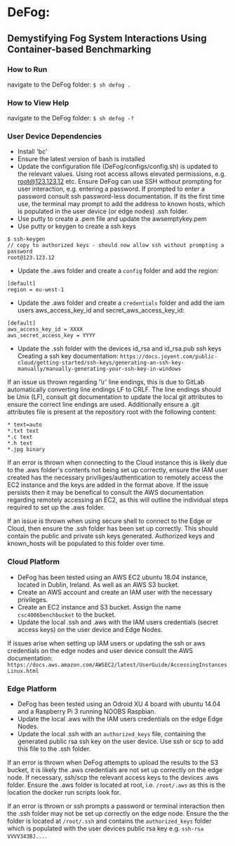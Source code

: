 # DeFog: 
## Demystifying Fog System Interactions Using Container-based Benchmarking

### How to Run
navigate to the DeFog folder:
```$ sh defog .```

### How to View Help
navigate to the DeFog folder:
```$ sh defog -?```

### User Device Dependencies
* Install 'bc'
* Ensure the latest version of bash is installed
* Update the configuration file (DeFog/configs/config.sh) is updated to the relevant values.
Using root access allows elevated permissions, e.g. root@123.123.12 etc. Ensure DeFog can use SSH without prompting for user interaction, e.g. entering a password. If prompted to enter a password consult ssh password-less documentation. If its the first time use, the terminal may prompt to add the address to known hosts, which is populated in the user device (or edge nodes) .ssh folder.
* Use putty to create a .pem file and update the awsemptykey.pem
* Use putty or keygen to create a ssh keys
```
$ ssh-keygen
// copy to authorized keys - should now allow ssh without prompting a password
root@123.123.12
```
* Update the .aws folder and  create a ```config``` folder and add the region: 
```
[default]
region = eu-west-1
```
* Update the .aws folder and  create a ```credentials``` folder and add the iam users aws_access_key_id and secret_aws_access_key_id: 
```
[default]
aws_access_key_id = XXXX
aws_secret_access_key = YYYY
```
* Update the .ssh folder with the devices id_rsa and id_rsa.pub ssh keys
Creating a ssh key documentation: ```https://docs.joyent.com/public-cloud/getting-started/ssh-keys/generating-an-ssh-key-manually/manually-generating-your-ssh-key-in-windows```

If an issue us thrown regarding '\r' line endings, this is due to GitLab automatically converting line endings LF to CRLF. The line endings should be Unix (LF), consult git documentation to update the local git attributes to ensure the correct line endings are used. Additionally ensure a .git attributes file is present at the repository root with the following content:
```
* text=auto
*.txt text
*.c text
*.h text
*.jpg binary
```

If an error is thrown when connecting to the Cloud instance this is likely due to the .aws folder's contents not being set up correctly, ensure the IAM user created has the necessary priviliges/authentication to remotely access the EC2 instance and the keys are added in the format above. If the issue persists then it may be benefical to consult the AWS documentation regarding remotely accessing an EC2, as this will outline the individual steps required to set up the .aws folder.

If an issue is thrown when using secure shell to connect to the Edge or Cloud, then ensure the .ssh folder has been set up correctly. This should contain the public and private ssh keys generated. Authorized keys and known_hosts will be populated to this folder over time.

### Cloud Platform
* DeFog has been tested using an AWS EC2 ubuntu 18.04 instance, located in Dublin, Ireland. As well as an AWS S3 bucket.
* Create an AWS account and create an IAM user with the necessary privileges.
* Create an EC2 instance and S3 bucket. Assign the name `csc4006benchbucket` to the bucket.
* Update the local .ssh and .aws with the IAM users credentials (secret access keys) on the user device and Edge Nodes.

If issues arise when setting up IAM users or updating the ssh or aws credentials on the edge nodes and user device consult the AWS documentation: 
```https://docs.aws.amazon.com/AWSEC2/latest/UserGuide/AccessingInstancesLinux.html```

### Edge Platform
* DeFog has been tested using an Odroid XU 4 board with ubuntu 14.04 and a Raspberry Pi 3 running NOOBS Raspbian.
* Update the local .aws with the IAM users credentials on the edge Edge Nodes.
* Update the local .ssh with an `authorized_keys` file, containing the generated public rsa ssh key on the user device. Use ssh or scp to add this file to the .ssh folder.

If an error is thrown when DeFog attempts to upload the results to the S3 bucket, it is likely the .aws credentials are not set up correctly on the edge node. If necessary, ssh/scp the relevant access keys to the devices .aws folder. Ensure the .aws folder is located at root, i.e. `/root/.aws` as this is the location the docker run scripts look for.

If an error is thrown or ssh prompts a password or terminal interaction then the .ssh folder may not be set up correctly on the edge node. Ensure the the folder is located at `/root/.ssh` and contains the `authorized_keys` folder which is populated with the user devices public rsa key e.g. `ssh-rsa VVVV343BJ...`.
